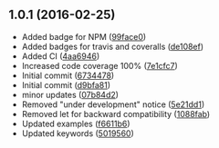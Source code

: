 <a name="1.0.1"></a>
## 1.0.1 (2016-02-25)


* Added badge for NPM ([99face0](https://github.com/jwadhwani/simple-series-parallel/commit/99face0))
* Added badges for travis and coveralls ([de108ef](https://github.com/jwadhwani/simple-series-parallel/commit/de108ef))
* Added CI ([4aa6946](https://github.com/jwadhwani/simple-series-parallel/commit/4aa6946))
* Increased code coverage 100% ([7e1cfc7](https://github.com/jwadhwani/simple-series-parallel/commit/7e1cfc7))
* Initial commit ([6734478](https://github.com/jwadhwani/simple-series-parallel/commit/6734478))
* Initial commit ([d9bfa81](https://github.com/jwadhwani/simple-series-parallel/commit/d9bfa81))
* minor updates ([07b84d2](https://github.com/jwadhwani/simple-series-parallel/commit/07b84d2))
* Removed "under development" notice ([5e21dd1](https://github.com/jwadhwani/simple-series-parallel/commit/5e21dd1))
* Removed let for backward compatibility ([1088fab](https://github.com/jwadhwani/simple-series-parallel/commit/1088fab))
* Updated examples ([f6611b6](https://github.com/jwadhwani/simple-series-parallel/commit/f6611b6))
* Updated keywords ([5019560](https://github.com/jwadhwani/simple-series-parallel/commit/5019560))



